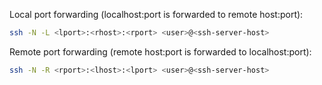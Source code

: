 Local port forwarding (localhost:port is forwarded to remote host:port):
```bash
ssh -N -L <lport>:<rhost>:<rport> <user>@<ssh-server-host>
```

Remote port forwarding (remote host:port is forwarded to localhost:port):
```bash
ssh -N -R <rport>:<lhost>:<lport> <user>@<ssh-server-host>
```
